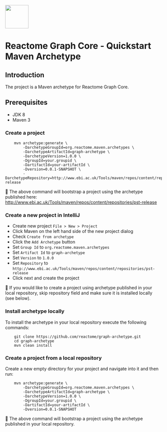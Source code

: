 [<img src=https://user-images.githubusercontent.com/6883670/31999264-976dfb86-b98a-11e7-9432-0316345a72ea.png height=75 />](https://reactome.org)

Reactome Graph Core - Quickstart Maven Archetype
===============================================

## Introduction
The project is a Maven archetype for Reactome Graph Core.

## Prerequisites

- JDK 8
- Maven 3

### Create a project

```console
    mvn archetype:generate \
        -DarchetypeGroupId=org.reactome.maven.archetypes \
        -DarchetypeArtifactId=graph-archetype \
        -DarchetypeVersion=1.0.0 \
        -DgroupId=your.groupid \
        -DartifactId=your-artifactId \
        -Dversion=0.0.1-SNAPSHOT \
        -DarchetypeRepository=http://www.ebi.ac.uk/Tools/maven/repos/content/repositories/pst-release
```

:memo: The above command will bootstrap a project using the archetype published here: http://www.ebi.ac.uk/Tools/maven/repos/content/repositories/pst-release

### Create a new project in IntelliJ

* Create new project `File > New > Project`
* Click Maven on the left hand side of the new project dialog
* Check `Create from archetype`
* Click the `Add Archetype` button
* Set `Group Id` to `org.reactome.maven.archetypes`
* Set `Artifact Id` to `graph-archetype`
* Set `Version` to `1.0.0`
* Set `Repository` to `http://www.ebi.ac.uk/Tools/maven/repos/content/repositories/pst-release`
* Click next and create the project

:memo: If you would like to create a project using archetype published in your local repository, skip repository field and make sure it is installed locally (see below).

### Install archetype locally

To install the archetype in your local repository execute the following commands:

```console
    git clone https://github.com/reactome/graph-archetype.git
    cd graph-archetype
    mvn clean install
```

### Create a project from a local repository

Create a new empty directory for your project and navigate into it and then run:

```console
    mvn archetype:generate \
        -DarchetypeGroupId=org.reactome.maven.archetypes \
        -DarchetypeArtifactId=graph-archetype \
        -DarchetypeVersion=1.0.0 \
        -DgroupId=your.groupid \
        -DartifactId=your-artifactId \
        -Dversion=0.0.1-SNAPSHOT
```

:memo: The above command will bootstrap a project using the archetype published in your local repository.
